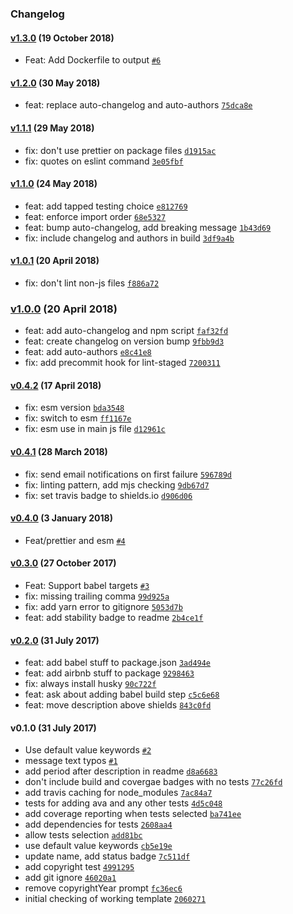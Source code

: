### Changelog

#### [v1.3.0](https://github.com/w33ble/template-node-module/compare/v1.2.0...v1.3.0) (19 October 2018)
- Feat: Add Dockerfile to output [`#6`](https://github.com/w33ble/template-node-module/pull/6)

#### [v1.2.0](https://github.com/w33ble/template-node-module/compare/v1.1.1...v1.2.0) (30 May 2018)
- feat: replace auto-changelog and auto-authors [`75dca8e`](https://github.com/w33ble/template-node-module/commit/75dca8e1bd926744fa74504c8905bab3a1c6895b)

#### [v1.1.1](https://github.com/w33ble/template-node-module/compare/v1.1.0...v1.1.1) (29 May 2018)
- fix: don&#x27;t use prettier on package files [`d1915ac`](https://github.com/w33ble/template-node-module/commit/d1915ac50d8df4a2c003b5e27ed25458531eae3a)
- fix: quotes on eslint command [`3e05fbf`](https://github.com/w33ble/template-node-module/commit/3e05fbfcd630f6533e992ff6be7eb757db65cfcb)

#### [v1.1.0](https://github.com/w33ble/template-node-module/compare/v1.0.1...v1.1.0) (24 May 2018)
- feat: add tapped testing choice [`e812769`](https://github.com/w33ble/template-node-module/commit/e81276917753be6fe913ef9ec3f104554d4251ff)
- feat: enforce import order [`68e5327`](https://github.com/w33ble/template-node-module/commit/68e53279fbeb5e120474809c0b98f3b7f6ab7835)
- feat: bump auto-changelog, add breaking message [`1b43d69`](https://github.com/w33ble/template-node-module/commit/1b43d69f34188e85c50d5e01c643bb563ddb4311)
- fix: include changelog and authors in build [`3df9a4b`](https://github.com/w33ble/template-node-module/commit/3df9a4bb218e9dc28de20745f4a67be02316df52)

#### [v1.0.1](https://github.com/w33ble/template-node-module/compare/v1.0.0...v1.0.1) (20 April 2018)
- fix: don&#x27;t lint non-js files [`f886a72`](https://github.com/w33ble/template-node-module/commit/f886a72ecb24d60382c5e440a548706b3ff1a370)

### [v1.0.0](https://github.com/w33ble/template-node-module/compare/v0.4.2...v1.0.0) (20 April 2018)
- feat: add auto-changelog and npm script [`faf32fd`](https://github.com/w33ble/template-node-module/commit/faf32fd9e5f2937da0b872d4bf0b3c55f8c739cc)
- feat: create changelog on version bump [`9fbb9d3`](https://github.com/w33ble/template-node-module/commit/9fbb9d305e51426824ae1311250ad1e2a1ac3208)
- feat: add auto-authors [`e8c41e8`](https://github.com/w33ble/template-node-module/commit/e8c41e82c62b078ad0193fdb838a6144fba1fbd6)
- fix: add precommit hook for lint-staged [`7200311`](https://github.com/w33ble/template-node-module/commit/72003114a730ad92b385295e4efb7428b185b568)

#### [v0.4.2](https://github.com/w33ble/template-node-module/compare/v0.4.1...v0.4.2) (17 April 2018)
- fix: esm version [`bda3548`](https://github.com/w33ble/template-node-module/commit/bda354872a28f9217d07a41ca293f7d6aa62d128)
- fix: switch to esm [`ff1167e`](https://github.com/w33ble/template-node-module/commit/ff1167ecbaa39469ca2369b18f278c45a17f49fc)
- fix: esm use in main js file [`d12961c`](https://github.com/w33ble/template-node-module/commit/d12961c2f3ffd502a8567adc548c35a7fd744289)

#### [v0.4.1](https://github.com/w33ble/template-node-module/compare/v0.4.0...v0.4.1) (28 March 2018)
- fix: send email notifications on first failure [`596789d`](https://github.com/w33ble/template-node-module/commit/596789d7d6f2662ea9dab6dde28fea1ce1602c0a)
- fix: linting pattern, add mjs checking [`9db67d7`](https://github.com/w33ble/template-node-module/commit/9db67d70c96ea0b7eb5a70914dd3d10775fbcc48)
- fix: set travis badge to shields.io [`d906d06`](https://github.com/w33ble/template-node-module/commit/d906d069855224567cc89b5e6f9677a1f37246ed)

#### [v0.4.0](https://github.com/w33ble/template-node-module/compare/v0.3.0...v0.4.0) (3 January 2018)
- Feat/prettier and esm [`#4`](https://github.com/w33ble/template-node-module/pull/4)

#### [v0.3.0](https://github.com/w33ble/template-node-module/compare/v0.2.0...v0.3.0) (27 October 2017)
- Feat: Support babel targets [`#3`](https://github.com/w33ble/template-node-module/pull/3)
- fix: missing trailing comma [`99d925a`](https://github.com/w33ble/template-node-module/commit/99d925a6398afcaa8a5b93ebb3baaf51b55d6c35)
- fix: add yarn error to gitignore [`5053d7b`](https://github.com/w33ble/template-node-module/commit/5053d7bca2f250ea8f19036bbc993ada8b502c45)
- feat: add stability badge to readme [`2b4ce1f`](https://github.com/w33ble/template-node-module/commit/2b4ce1f6d30859e0d3f7b97adf598ae6243253f7)

#### [v0.2.0](https://github.com/w33ble/template-node-module/compare/v0.1.0...v0.2.0) (31 July 2017)
- feat: add babel stuff to package.json [`3ad494e`](https://github.com/w33ble/template-node-module/commit/3ad494e422c6bd593ec3e8aab9a64b36560ba4c7)
- feat: add airbnb stuff to package [`9298463`](https://github.com/w33ble/template-node-module/commit/92984633221b19b9a00e83dff7ff6e3e37a0d93b)
- fix: always install husky [`90c722f`](https://github.com/w33ble/template-node-module/commit/90c722f8d59eab30f3457c667e45e8ad139eac3f)
- feat: ask about adding babel build step [`c5c6e68`](https://github.com/w33ble/template-node-module/commit/c5c6e68628613d5cb5867ee9500f598e7db063ee)
- feat: move description above shields [`843c0fd`](https://github.com/w33ble/template-node-module/commit/843c0fd34d310a9615ee45e032c7327dfb813a24)

#### v0.1.0 (31 July 2017)
- Use default value keywords [`#2`](https://github.com/w33ble/template-node-module/pull/2)
- message text typos [`#1`](https://github.com/w33ble/template-node-module/pull/1)
- add period after description in readme [`d8a6683`](https://github.com/w33ble/template-node-module/commit/d8a66839503057793886cae847167ee58996b406)
- don&#x27;t include build and covergae badges with no tests [`77c26fd`](https://github.com/w33ble/template-node-module/commit/77c26fd7339250baf696fa50d1641c07ea7fcdb4)
- add travis caching for node_modules [`7ac84a7`](https://github.com/w33ble/template-node-module/commit/7ac84a7575b7bde9616adee2428701742e10c3e7)
- tests for adding ava and any other tests [`4d5c048`](https://github.com/w33ble/template-node-module/commit/4d5c048eeb742b86ce927e48a790572212334fce)
- add coverage reporting when tests selected [`ba741ee`](https://github.com/w33ble/template-node-module/commit/ba741eee17bfc9e4638da18c561e29c39bee6e4d)
- add dependencies for tests [`2608aa4`](https://github.com/w33ble/template-node-module/commit/2608aa4aecebd1ba0de62972d6018048e63411d1)
- allow tests selection [`add81bc`](https://github.com/w33ble/template-node-module/commit/add81bcb5945ae5bd108cc068b88f2cb14c31626)
- use default value keywords [`cb5e19e`](https://github.com/w33ble/template-node-module/commit/cb5e19e7708ba462a25a40bfbddcc62b8d6030e3)
- update name, add status badge [`7c511df`](https://github.com/w33ble/template-node-module/commit/7c511df8771f353da56172edf2db6211c8a28696)
- add copyright test [`4991295`](https://github.com/w33ble/template-node-module/commit/499129590359337199213ee5a054f452fb59e198)
- add git ignore [`46020a1`](https://github.com/w33ble/template-node-module/commit/46020a1dfc4795361bb0553227da6ce154e21317)
- remove copyrightYear prompt [`fc36ec6`](https://github.com/w33ble/template-node-module/commit/fc36ec65a8c63fa462efc1d446ef7306a91c381c)
- initial checking of working template [`2060271`](https://github.com/w33ble/template-node-module/commit/2060271c4867e99270c3e544f4b7cb082f0340a7)
